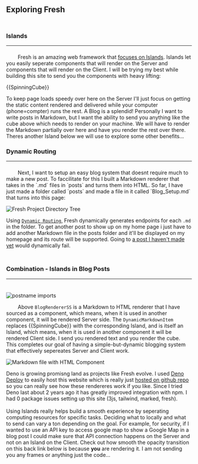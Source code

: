 ## Exploring Fresh
<div style="height: 0.5rem; display: block;"></div>

### Islands
---
<div style="height: 0.5rem; display: block;"></div>
&nbsp;&nbsp;&nbsp;&nbsp;&nbsp;&nbsp;&nbsp;&nbsp;Fresh is an amazing web framework that <a target="_blank" rel="noopener noreferrer" href="https://deno.com/blog/intro-to-islands">focuses on Islands</a>. Islands let you easily seperate components that will render on the Server and components that will render on the Client. I will be trying my best while building this site to send you the components with heavy lifting:

{{SpinningCube}}

To keep page loads speedy over here on the Server I'll just focus on getting the static content rendered and delivered while your computer (phone=compter) runs the rest. A Blog is a splendid! Personally I want to write posts in Markdown, but I want the ability to send you anything like the cube above which needs to render on your machine. We will have to render the Markdown partially over here and have you render the rest over there. Theres another Island below we will use to explore some other benefits...

### Dynamic Routing
---
<div style="height: 0.5rem; display: block;"></div>
&nbsp;&nbsp;&nbsp;&nbsp;&nbsp;&nbsp;&nbsp;&nbsp;Next, I want to setup an easy blog system that doesnt require much to make a new post. To faccilitate for this I built a Markdown renderer that takes in the `.md` files in `posts` and turns them into HTML. So far, I have just made a folder called `posts` and made a file in it called `Blog_Setup.md` that turns into this page:

![Fresh Project Directory Tree](/blogtree.png)

Using <a target="_blank" rel="noopener noreferrer" href="https://fresh.deno.dev/docs/getting-started/dynamic-routes">`Dynamic Routing`</a>, Fresh dynamically generates endpoints for each `.md` in the folder. To get another post to show up on my home page i just have to add another Markdown file in the posts folder and it'll be displayed on my homepage and its route will be supported. Going to <a target="_blank" rel="noopener noreferrer" href="/blog/fakepost">a post I haven't made yet</a> would dynamically fail.
<div style="height: 0.5rem; display: block;"></div>

### Combination - Islands in Blog Posts 
---
<div style="height: 0.5rem; display: block;"></div>

![postname imports](/islandimport.png)

&nbsp;&nbsp;&nbsp;&nbsp;&nbsp;&nbsp;&nbsp;&nbsp;Above `BlogRendererSS` is a Markdown to HTML renderer that I have sourced as a component, which means, when it is used in another component, it will be rendered Server side. The `DynamicMarkdownItem` replaces \{\{SpinningCube}\} with the corresponding Island, and is itself an Island, which means, when it is used in another component it will be rendered Client side. I send you rendered text and you render the cube. This completes our goal of having a simple-but-dynamic blogging system that effectively sepereates Server and Client work.

![Markdown file with HTML Component](/ComponentsInMarkdown.png)

Deno is growing promisng land as projects like Fresh evolve. I used <a target="_blank" rel="noopener noreferrer" href="https://deno.com/deploy">Deno Deploy</a> to easily host this website which is really just <a target="_blank" rel="noopener noreferrer" href="https://github.com/ali-layken/BurstUI/blob/main/posts/Blog_Setup.md">hosted on github repo</a> so you can really see how these rendereres work if you like. Since I tried Deno last about 2 years ago it has greatly improved integration with npm. I had 0 package issues setting up this site (3js, tailwind, marked, fresh).
<br/>
<br/>
Using Islands really helps build a smooth experience by seperating computing resources for specific tasks. Deciding what to locally and what to send can vary a ton depending on the goal. For example, for security, if I wanted to use an API key to access google map to show a Google Map in a blog post I could make sure that API connection happens on the Server and not on an Island on the Client. Check out how smooth the opacity transition on this back link below is because **you** are rendering it. I am not sending you any frames or anything just the code...

